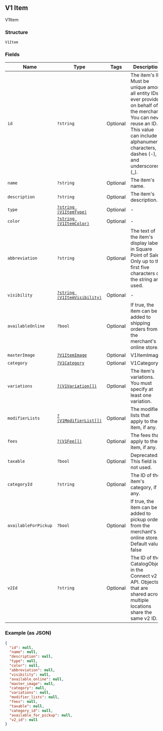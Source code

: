 ## V1 Item

V1Item

### Structure

`V1Item`

### Fields

| Name | Type | Tags | Description |
|  --- | --- | --- | --- |
| `id` | `?string` | Optional | The item's ID. Must be unique among all entity IDs ever provided on behalf of the merchant. You can never reuse an ID. This value can include alphanumeric characters, dashes (-), and underscores (_). |
| `name` | `?string` | Optional | The item's name. |
| `description` | `?string` | Optional | The item's description. |
| `type` | [`?string (V1ItemType)`](/doc/models/v1-item-type.md) | Optional | -  |
| `color` | [`?string (V1ItemColor)`](/doc/models/v1-item-color.md) | Optional | -  |
| `abbreviation` | `?string` | Optional | The text of the item's display label in Square Point of Sale. Only up to the first five characters of the string are used. |
| `visibility` | [`?string (V1ItemVisibility)`](/doc/models/v1-item-visibility.md) | Optional | -  |
| `availableOnline` | `?bool` | Optional | If true, the item can be added to shipping orders from the merchant's online store. |
| `masterImage` | [`?V1ItemImage`](/doc/models/v1-item-image.md) | Optional | V1ItemImage |
| `category` | [`?V1Category`](/doc/models/v1-category.md) | Optional | V1Category |
| `variations` | [`?(V1Variation[])`](/doc/models/v1-variation.md) | Optional | The item's variations. You must specify at least one variation. |
| `modifierLists` | [`?(V1ModifierList[])`](/doc/models/v1-modifier-list.md) | Optional | The modifier lists that apply to the item, if any. |
| `fees` | [`?(V1Fee[])`](/doc/models/v1-fee.md) | Optional | The fees that apply to the item, if any. |
| `taxable` | `?bool` | Optional | Deprecated. This field is not used. |
| `categoryId` | `?string` | Optional | The ID of the item's category, if any. |
| `availableForPickup` | `?bool` | Optional | If true, the item can be added to pickup orders from the merchant's online store. Default value: false |
| `v2Id` | `?string` | Optional | The ID of the CatalogObject in the Connect v2 API. Objects that are shared across multiple locations share the same v2 ID. |

### Example (as JSON)

```json
{
  "id": null,
  "name": null,
  "description": null,
  "type": null,
  "color": null,
  "abbreviation": null,
  "visibility": null,
  "available_online": null,
  "master_image": null,
  "category": null,
  "variations": null,
  "modifier_lists": null,
  "fees": null,
  "taxable": null,
  "category_id": null,
  "available_for_pickup": null,
  "v2_id": null
}
```

